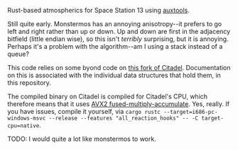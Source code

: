 Rust-based atmospherics for Space Station 13 using [auxtools](https://github.com/willox/auxtools).

Still quite early. Monstermos has an annoying anisotropy--it prefers to go left and right rather than up or down. Up and down are first in the adjacency bitfield (little endian wise), so this isn't *terribly* surprising, but it is annoying. Perhaps it's a problem with the algorithm--am I using a stack instead of a queue?

This code relies on some byond code on [this fork of Citadel](https://github.com/Putnam3145/Citadel-Station-13/tree/auxtools-atmos). Documentation on this is associated with the individual data structures that hold them, in this repository.

The compiled binary on Citadel is compiled for Citadel's CPU, which therefore means that it uses [AVX2 fused-multiply-accumulate](https://en.wikipedia.org/wiki/Advanced_Vector_Extensions#Advanced_Vector_Extensions_2). Yes, really. If you have issues, compile it yourself, via `cargo rustc --target=i686-pc-windows-msvc --release --features "all_reaction_hooks" -- -C target-cpu=native`.

TODO:
I would quite a lot like monstermos to work.
